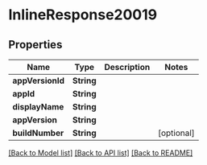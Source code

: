 # InlineResponse20019

## Properties
Name | Type | Description | Notes
------------ | ------------- | ------------- | -------------
**appVersionId** | **String** |  | 
**appId** | **String** |  | 
**displayName** | **String** |  | 
**appVersion** | **String** |  | 
**buildNumber** | **String** |  | [optional] 

[[Back to Model list]](../README.md#documentation-for-models) [[Back to API list]](../README.md#documentation-for-api-endpoints) [[Back to README]](../README.md)


